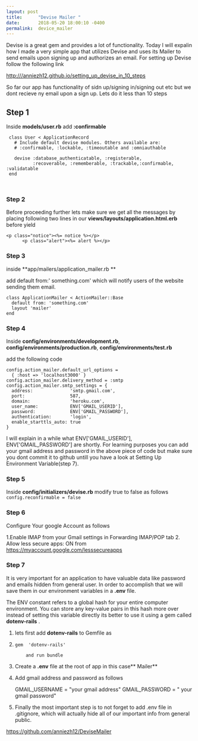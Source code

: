 ```yaml
---
layout: post
title:      "Devise Mailer "
date:       2018-05-20 18:00:10 -0400
permalink:  device_mailer
---
```



Devise is a great gem and provides a lot of functionality. Today I will expalin how I made a very simple app that utilizes Devise and uses its Mailer to send emails upon signing up and authorizes an email. For setting up Devise follow the following link

[http:///anniezh12.github.io/setting_up_devise_in_10_steps](http://anniezh12.github.io/setting_up_devise_in_10_steps)

So far our app has functionality of  sidn up/signing in/signing out etc but we dont recieve ny email upon a sign up. Lets do it less than 10 steps

## Step 1
  Inside 
**models/user.rb**  add **:confirmable** 

```
 class User < ApplicationRecord
   # Include default devise modules. Others available are:
   # :confirmable, :lockable, :timeoutable and :omniauthable
  
   devise :database_authenticatable, :registerable,
          :recoverable, :rememberable, :trackable,:confirmable, :validatable
 end
 
 
```

### Step 2
Before proceeding further lets make sure we get all the messages by placing following two lines  in our **views/layouts/application.html.erb** before yield
```
<p class="notice"><%= notice %></p>
      <p class="alert"><%= alert %></p>
```

### Step 3

inside **app/mailers/application_mailer.rb **

add 
default from:' something.com'
which will notify users of the website sending them email.

```
class ApplicationMailer < ActionMailer::Base
  default from: 'something.com'
  layout 'mailer'
end
```

### Step 4

Inside **config/environments/development.rb**, **config/environments/production.rb**,
**config/environments/test.rb**

add the following code

```
config.action_mailer.default_url_options =
  { :host => 'localhost3000' }
config.action_mailer.delivery_method = :smtp
config.action_mailer.smtp_settings = {
  address:              'smtp.gmail.com',
  port:                 587,
  domain:               'heroku.com',
  user_name:            ENV['GMAIL_USERID'],
  password:             ENV['GMAIL_PASSWORD'],
  authentication:       'login',
  enable_starttls_auto: true
}
```

I will explain in a while what ENV['GMAIL_USERID'], ENV['GMAIL_PASSWORD'] are shortly.
For learning purposes you can add your gmail address and password in the above piece of code but make sure you dont commit it to github untill you have a look at Setting Up Environment Variable(step 7).

### Step 5

Inside **config/initializers/devise.rb**  modify true to false as follows
`config.reconfirmable = false`


### Step 6

Configure Your google Account as follows

1.Enable IMAP from your Gmail settings in Forwarding IMAP/POP tab
2. Allow less secure apps: ON from https://myaccount.google.com/lesssecureapps

### Step 7

It is very important for an application to have valuable data like password and emails hidden from general user. In order to accomplish that  we will save them in our environment variables  in a  **.env** file.
 
The ENV constant refers to a global hash for your entire computer environment.
 You can store any key-value pairs in this hash more over instead of setting this variable directly its better to use it using a gem called  **dotenv-rails** .
 
 1. lets first add **dotenv-rails** to Gemfile as 
 2. 
      `gem  'dotenv-rails' `
			
			and run bundle
     
2. Create a **.env** file at the root of app in this case** Mailer**

3. Add gmail address and password as follows

      GMAIL_USERNAME = "your gmail address" 
      GMAIL_PASSWORD = " your gmail password" 

4. Finally the most important step is to not forget to add .env file in .gitignore, which will actually hide all of our important info from  general public. 

https://github.com/anniezh12/DeviseMailer


